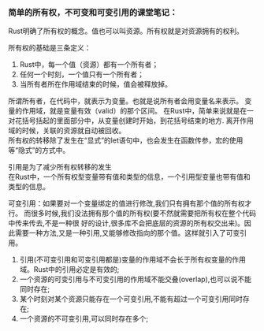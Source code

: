 
### 简单的所有权，不可变和可变引用的课堂笔记：

Rust明确了所有权的概念。值也可以叫资源。所有权就是对资源拥有的权利。

所有权的基础是三条定义：  
1. Rust中，每一个值（资源）都有一个所有者；  
2. 任何一个时刻，一个值只有一个所有者；  
3. 当所有者所在作用域结束的时候，值会被释放掉。  

所谓所有者，在代码中，就表示为变量。也就是说所有者会用变量名来表示。
变量的作用域，就是变量有效（valid）的那个区间。
在Rust中，简单来说就是在一对花括号括起的里面部分中，从变量创建时开始，到花括号结束的地方.
离开作用域的时候，关联的资源就自动被回收。  
所有权的转移除了发生在“显式”的let语句中，也会发生在函数传参，宏的使用等“隐式”的方式中。  

引用是为了减少所有权转移的发生  
在Rust中，一个所有权型变量带有值和类型的信息，一个引用型变量也带有值和类型的信息。

可变引用：如果要对一个变量绑定的值进行修改,我们只有拥有那个值的所有权才行。
而很多时候,我们没法拥有那个值的所有权(要不然就需要把所有权在整个代码中传来传去,不是一种很
好的设计,很多库不会把底层的资源的所有权交出来)。因此需要一种方法,又是一种引用,又能够修改指向的那个值。这样就引入了可变引用。


1. 引用(不可变引用和可变引用都是)变量的作用域不会长于所有权变量的作用域。Rust中的引用必定是有效的;  
2. 一个资源的可变引用与不可变引用的作用域不能交叠(overlap),也可以说不能同时存在;    
3. 某个时刻对某个资源只能存在一个可变引用,不能有超过一个可变引用同时存在;    
4. 一个资源的不可变引用,可以同时存在多个;  
   





